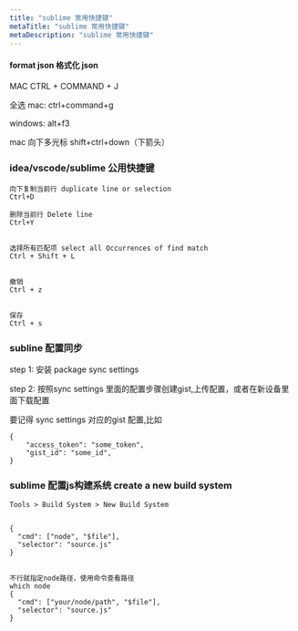 ```yaml
---
title: "sublime 常用快捷键"
metaTitle: "sublime 常用快捷键"
metaDescription: "sublime 常用快捷键"
---
```


#### format json 格式化 json

MAC
CTRL + COMMAND + J




全选
mac:
ctrl+command+g

windows: alt+f3


mac
向下多光标
shift+ctrl+down（下箭头）






### idea/vscode/sublime 公用快捷键
```
向下复制当前行 duplicate line or selection
Ctrl+D

删除当前行 Delete line
Ctrl+Y


选择所有匹配项 select all Occurrences of find match
Ctrl + Shift + L


撤销
Ctrl + z


保存
Ctrl + s
```


### subline 配置同步

step 1: 
安装 package
sync settings


step 2:
按照sync settings 里面的配置步骤创建gist,上传配置，或者在新设备里面下载配置

要记得 sync settings 对应的gist 配置,比如
```
{
	"access_token": "some_token",
	"gist_id": "some_id",
}
```


### sublime 配置js构建系统 create a new build system
```
Tools > Build System > New Build System


{   
  "cmd": ["node", "$file"],   
  "selector": "source.js"   
}


不行就指定node路径，使用命令查看路径
which node
{   
  "cmd": ["your/node/path", "$file"],   
  "selector": "source.js"   
}
```